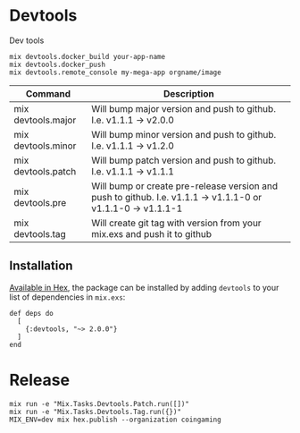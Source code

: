 # Devtools

Dev tools

```
mix devtools.docker_build your-app-name
mix devtools.docker_push
mix devtools.remote_console my-mega-app orgname/image
```
|Command|Description|
|---|---|
|mix devtools.major| Will bump major version and push to github. I.e. v1.1.1 -> v2.0.0 |
|mix devtools.minor| Will bump minor version and push to github. I.e. v1.1.1 -> v1.2.0 |
|mix devtools.patch| Will bump patch version and push to github. I.e. v1.1.1 -> v1.1.1 |
|mix devtools.pre| Will bump or create pre-release version and push to github. I.e. v1.1.1 -> v1.1.1-0 or v1.1.1-0 -> v1.1.1-1 |
|mix devtools.tag| Will create git tag with version from your mix.exs and push it to github|

## Installation

[Available in Hex](https://hex.pm/docs/publish), the package can be installed
by adding `devtools` to your list of dependencies in `mix.exs`:

```
def deps do
  [
    {:devtools, "~> 2.0.0"}
  ]
end
```

# Release

```
mix run -e "Mix.Tasks.Devtools.Patch.run([])"
mix run -e "Mix.Tasks.Devtools.Tag.run({})"
MIX_ENV=dev mix hex.publish --organization coingaming
```


